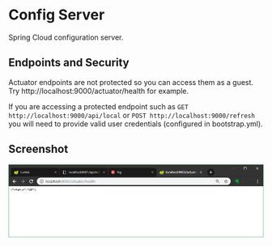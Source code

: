 # Config Server

Spring Cloud configuration server.

## Endpoints and Security

Actuator endpoints are not protected so you can access them as a guest. Try http://localhost:9000/actuator/health for example.

If you are accessing a protected endpoint such as `GET http://localhost:9000/api/local` or `POST http://localhost:9000/refresh` you will need to provide valid user credentials (configured in bootstrap.yml).

## Screenshot

![Google Chrome](../screenshots/config-server.png)
